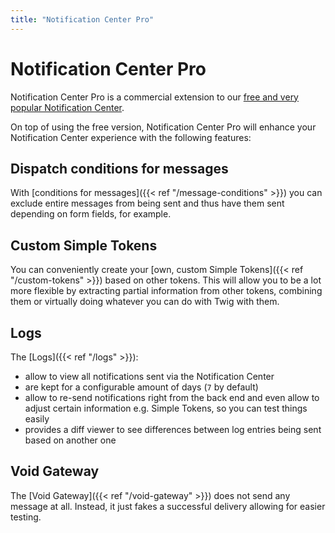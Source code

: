 ```yaml
---
title: "Notification Center Pro"
---
```


# Notification Center Pro

Notification Center Pro is a commercial extension to our [free and very popular Notification Center][NC]. 

On top of using the free version, Notification Center Pro will enhance your Notification Center experience with the 
following features:

## Dispatch conditions for messages

With [conditions for messages]({{< ref "/message-conditions" >}}) you can exclude entire messages from being sent and thus have them sent depending on form fields, for example.

## Custom Simple Tokens

You can conveniently create your [own, custom Simple Tokens]({{< ref "/custom-tokens" >}}) based on other tokens. This will allow you to be a
lot more flexible by extracting partial information from other tokens, combining them or virtually doing whatever you can do
with Twig with them.

## Logs

The [Logs]({{< ref "/logs" >}}):

- allow to view all notifications sent via the Notification Center
- are kept for a configurable amount of days (`7` by default)
- allow to re-send notifications right from the back end and even allow to adjust certain information e.g.
  Simple Tokens, so you can test things easily
- provides a diff viewer to see differences between log entries being sent based on another one

## Void Gateway

The [Void Gateway]({{< ref "/void-gateway" >}}) does not send any message at all. Instead, it just fakes a successful delivery allowing
for easier testing.

[NC]: https://extensions.contao.org/?p=terminal42%2Fnotification_center